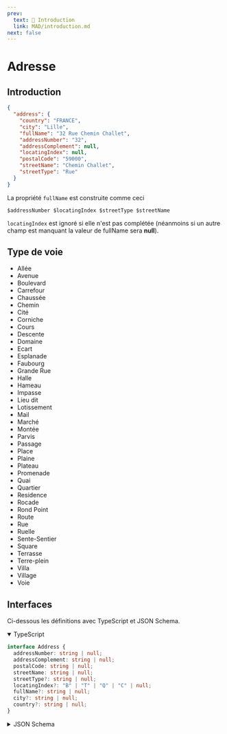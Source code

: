 ```yaml
---
prev:
  text: 💃 Introduction
  link: MAD/introduction.md
next: false
---
```


<span id="readme-top"></span>

# Adresse

## Introduction

```json
{
  "address": {
    "country": "FRANCE",
    "city": "Lille",
    "fullName": "32 Rue Chemin Challet",
    "addressNumber": "32",
    "addressComplement": null,
    "locatingIndex": null,
    "postalCode": "59000",
    "streetName": "Chemin Challet",
    "streetType": "Rue"
  }
}
```

La propriété `fullName` est construite comme ceci

```
$addressNumber $locatingIndex $streetType $streetName
```

`locatingIndex` est ignoré si elle n'est pas complétée (néanmoins si un autre champ est manquant la valeur de fullName sera **null**).

## Type de voie

- Allée
- Avenue
- Boulevard
- Carrefour
- Chaussée
- Chemin
- Cité
- Corniche
- Cours
- Descente
- Domaine
- Ecart
- Esplanade
- Faubourg
- Grande Rue
- Halle
- Hameau
- Impasse
- Lieu dit
- Lotissement
- Mail
- Marché
- Montée
- Parvis
- Passage
- Place
- Plaine
- Plateau
- Promenade
- Quai
- Quartier
- Residence
- Rocade
- Rond Point
- Route
- Rue
- Ruelle
- Sente-Sentier
- Square
- Terrasse
- Terre-plein
- Villa
- Village
- Voie

## Interfaces
Ci-dessous les définitions avec TypeScript et JSON Schema.

<details class="details custom-block" open>
<summary>TypeScript</summary>


```ts
interface Address {
  addressNumber: string | null;
  addressComplement: string | null;
  postalCode: string | null;
  streetName: string | null;
  streetType?: string | null;
  locatingIndex?: "B" | "T" | "Q" | "C" | null;
  fullName?: string | null;
  city?: string | null;
  country?: string | null;
}
```
</details>

<details class="details custom-block">
<summary>JSON Schema</summary>

```json
{
  "$schema": "http://json-schema.org/draft-07/schema#",
  "additionalProperties": false,
  "type": "object",
  "properties": {
    "addressNumber": {
      "type": "string",
      "nullable": true
    },
    "addressComplement": {
      "type": "string",
      "nullable": true
    },
    "postalCode": {
      "type": "string",
      "nullable": true
    },
    "streetName": {
      "type": "string",
      "nullable": true
    },
    "locatingIndex": {
      "type": "string",
      "nullable": true
    },
    "fullname": {
      "type": "string",
      "nullable": true
    },
    "city": {
      "type": "string",
      "nullable": true
    },
    "country": {
      "type": "string",
      "nullable": true
    }
  }
}
```
</details>
